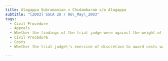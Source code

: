 ```yaml
---
title: Alagappa Subramanian v Chidambaram s/o Alagappa 
subtitle: "[2003] SGCA 20 / 06\_May\_2003"
tags:
  - Civil Procedure
  - Appeals
  - Whether the findings of the trial judge were against the weight of evidence.
  - Civil Procedure
  - Costs
  - Whether the trial judge\'s exercise of discretion to award costs was manifestly wrong.

---
```


